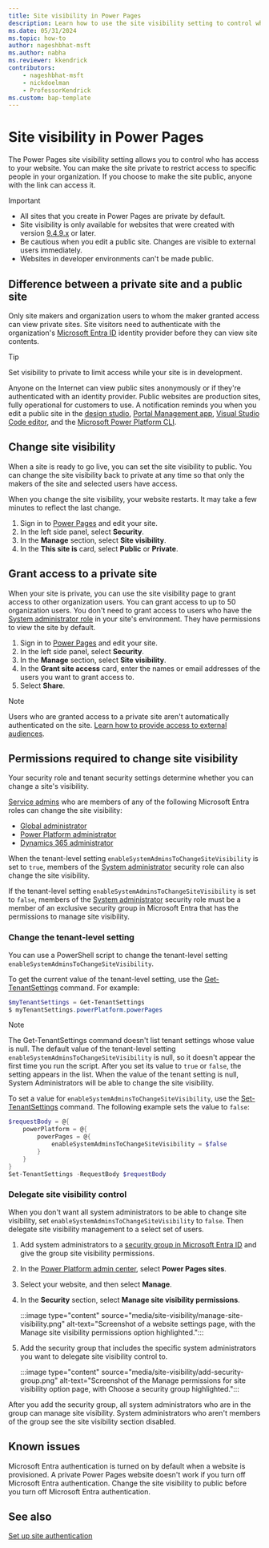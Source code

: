 ```yaml
---
title: Site visibility in Power Pages
description: Learn how to use the site visibility setting to control who has access to sites you create with Microsoft Power Pages.
ms.date: 05/31/2024
ms.topic: how-to
author: nageshbhat-msft
ms.author: nabha
ms.reviewer: kkendrick
contributors:
    - nageshbhat-msft
    - nickdoelman
    - ProfessorKendrick
ms.custom: bap-template
---
```


# Site visibility in Power Pages

The Power Pages site visibility setting allows you to control who has access to your website. You can make the site private to restrict access to specific people in your organization. If you choose to make the site public, anyone with the link can access it.

> [!IMPORTANT]
>
> - All sites that you create in Power Pages are private by default.
> - Site visibility is only available for websites that were created with version [9.4.9.x](/power-platform/released-versions/portals/portalupdate949x) or later.
> - Be cautious when you edit a public site. Changes are visible to external users immediately.
> - Websites in developer environments can't be made public.

## Difference between a private site and a public site

Only site makers and organization users to whom the maker granted access can view private sites. Site visitors need to authenticate with the organization's [Microsoft Entra ID](/azure/active-directory/fundamentals/active-directory-whatis) identity provider before they can view site contents.

> [!TIP]
> Set visibility to private to limit access while your site is in development.

Anyone on the Internet can view public sites anonymously or if they're authenticated with an identity provider. Public websites are production sites, fully operational for customers to use. A notification reminds you when you edit a public site in the [design studio](../getting-started/use-design-studio.md), [Portal Management app](../configure/portal-management-app.md), [Visual Studio Code editor](../configure/vs-code-extension.md), and the [Microsoft Power Platform CLI](../configure/power-platform-cli-tutorial.md).

## Change site visibility

When a site is ready to go live, you can set the site visibility to public. You can change the site visibility back to private at any time so that only the makers of the site and selected users have access.

When you change the site visibility, your website restarts. It may take a few minutes to reflect the last change.

1. Sign in to [Power Pages](https://make.powerpages.microsoft.com/) and edit your site.
1. In the left side panel, select **Security**.
1. In the **Manage** section, select **Site visibility**.
1. In the **This site is** card, select **Public** or **Private**.

## Grant access to a private site

When your site is private, you can use the site visibility page to grant access to other organization users. You can grant access to up to 50 organization users. You don't need to grant access to users who have the [System administrator role](/power-platform/admin/security-roles-privileges) in your site's environment. They have permissions to view the site by default.

1. Sign in to [Power Pages](https://make.powerpages.microsoft.com/) and edit your site.
1. In the left side panel, select **Security**.
1. In the **Manage** section, select **Site visibility**.
1. In the **Grant site access** card, enter the names or email addresses of the users you want to grant access to.
1. Select **Share**.

> [!NOTE]
> Users who are granted access to a private site aren't automatically authenticated on the site. [Learn how to provide access to external audiences](external-access.md).

## Permissions required to change site visibility

Your security role and tenant security settings determine whether you can change a site's visibility.

[Service admins](/power-platform/admin/use-service-admin-role-manage-tenant) who are members of any of the following Microsoft Entra roles can change the site visibility:

- [Global administrator](/power-apps/maker/portals/admin/portal-admin-roles#global-administrator)
- [Power Platform administrator](/power-platform/admin/use-service-admin-role-manage-tenant#power-platform-administrator)
- [Dynamics 365 administrator](/power-platform/admin/use-service-admin-role-manage-tenant#dynamics-365-administrator)

When the tenant-level setting `enableSystemAdminsToChangeSiteVisibility` is set to `true`, members of the [System administrator](/power-platform/admin/database-security#environments-with-a-dataverse-database) security role can also change the site visibility.

If the tenant-level setting `enableSystemAdminsToChangeSiteVisibility` is set to `false`, members of the [System administrator](/power-platform/admin/database-security#environments-with-a-dataverse-database) security role must be a member of an exclusive security group in Microsoft Entra that has the permissions to manage site visibility.

### Change the tenant-level setting

You can use a PowerShell script to change the tenant-level setting `enableSystemAdminsToChangeSiteVisibility`.

To get the current value of the tenant-level setting, use the [Get-TenantSettings](/powershell/module/microsoft.powerapps.administration.powershell/get-tenantsettings) command. For example:
>

```powershell
$myTenantSettings = Get-TenantSettings
$ myTenantSettings.powerPlatform.powerPages
```

> [!NOTE]
> The Get-TenantSettings command doesn't list tenant settings whose value is null. The default value of the tenant-level setting `enableSystemAdminsToChangeSiteVisibility` is null, so it doesn't appear the first time you run the script. After you set its value to `true` or `false`, the setting appears in the list. When the value of the tenant setting is null, System Administrators will be able to change the site visibility. 

To set a value for `enableSystemAdminsToChangeSiteVisibility`, use the [Set-TenantSettings](/powershell/module/microsoft.powerapps.administration.powershell/set-tenantsettings) command. The following example sets the value to `false`:

```powershell
$requestBody = @{
    powerPlatform = @{
        powerPages = @{
            enableSystemAdminsToChangeSiteVisibility = $false
        }
    }
}
Set-TenantSettings -RequestBody $requestBody
```

### Delegate site visibility control

When you don't want all system administrators to be able to change site visibility, set `enableSystemAdminsToChangeSiteVisibility` to `false`. Then delegate site visibility management to a select set of users.

1. Add system administrators to a [security group in Microsoft Entra ID](/azure/active-directory/fundamentals/how-to-manage-groups) and give the group site visibility permissions.
1. In the [Power Platform admin center](https://admin.powerplatform.com), select **Power Pages sites**.
1. Select your website, and then select **Manage**.
1. In the **Security** section, select **Manage site visibility permissions**.

    :::image type="content" source="media/site-visibility/manage-site-visibility.png" alt-text="Screenshot of a website settings page, with the Manage site visibility permissions option highlighted.":::

1. Add the security group that includes the specific system administrators you want to delegate site visibility control to.

    :::image type="content" source="media/site-visibility/add-security-group.png" alt-text="Screenshot of the Manage permissions for site visibility option page, with Choose a security group highlighted.":::

After you add the security group, all system administrators who are in the group can manage site visibility. System administrators who aren't members of the group see the site visibility section disabled.

## Known issues

Microsoft Entra authentication is turned on by default when a website is provisioned. A private Power Pages website doesn't work if you turn off Microsoft Entra authentication. Change the site visibility to public before you turn off Microsoft Entra authentication.

## See also

[Set up site authentication](authentication/configure-site.md)
